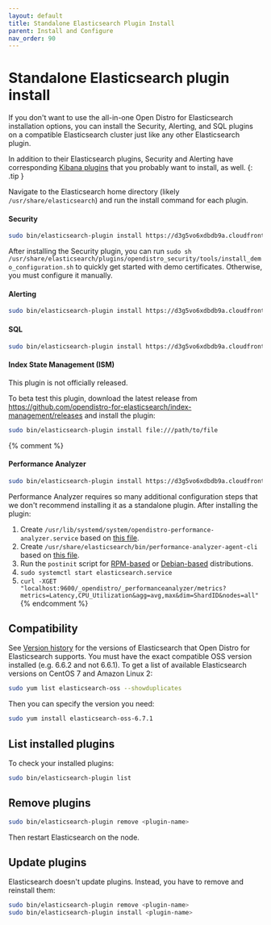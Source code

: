 ```yaml
---
layout: default
title: Standalone Elasticsearch Plugin Install
parent: Install and Configure
nav_order: 90
---
```


# Standalone Elasticsearch plugin install

If you don't want to use the all-in-one Open Distro for Elasticsearch installation options, you can install the Security, Alerting, and SQL plugins on a compatible Elasticsearch cluster just like any other Elasticsearch plugin.

In addition to their Elasticsearch plugins, Security and Alerting have corresponding [Kibana plugins](../../kibana/plugins) that you probably want to install, as well.
{: .tip }

Navigate to the Elasticsearch home directory (likely `/usr/share/elasticsearch`) and run the install command for each plugin.


#### Security

```bash
sudo bin/elasticsearch-plugin install https://d3g5vo6xdbdb9a.cloudfront.net/downloads/elasticsearch-plugins/opendistro-security/opendistro_security-1.1.0.0.zip
```

After installing the Security plugin, you can run `sudo sh /usr/share/elasticsearch/plugins/opendistro_security/tools/install_demo_configuration.sh` to quickly get started with demo certificates. Otherwise, you must configure it manually.


#### Alerting

```bash
sudo bin/elasticsearch-plugin install https://d3g5vo6xdbdb9a.cloudfront.net/downloads/elasticsearch-plugins/opendistro-alerting/opendistro_alerting-1.1.0.0.zip
```


#### SQL

```bash
sudo bin/elasticsearch-plugin install https://d3g5vo6xdbdb9a.cloudfront.net/downloads/elasticsearch-plugins/opendistro-sql/opendistro_sql-1.1.0.0.zip
```

#### Index State Management (ISM)

This plugin is not officially released.

To beta test this plugin, download the latest release from https://github.com/opendistro-for-elasticsearch/index-management/releases and install the plugin:

```bash
sudo bin/elasticsearch-plugin install file:///path/to/file
```

{% comment %}
#### Performance Analyzer

```bash
sudo bin/elasticsearch-plugin install https://d3g5vo6xdbdb9a.cloudfront.net/downloads/elasticsearch-plugins/performance-analyzer/opendistro_performance_analyzer-1.1.0.0.zip
```

Performance Analyzer requires so many additional configuration steps that we don't recommend installing it as a standalone plugin. After installing the plugin:

1. Create `/usr/lib/systemd/system/opendistro-performance-analyzer.service` based on [this file](https://github.com/opendistro-for-elasticsearch/performance-analyzer/blob/master/packaging/opendistro-performance-analyzer.service).
1. Create `/usr/share/elasticsearch/bin/performance-analyzer-agent-cli` based on [this file](https://github.com/opendistro-for-elasticsearch/performance-analyzer/blob/master/packaging/performance-analyzer-agent-cli).
1. Run the `postinit` script for [RPM-based](https://github.com/opendistro-for-elasticsearch/performance-analyzer/tree/master/packaging/rpm) or [Debian-based](https://github.com/opendistro-for-elasticsearch/performance-analyzer/tree/master/packaging/deb) distributions.
1. `sudo systemctl start elasticsearch.service`
1. `curl -XGET "localhost:9600/_opendistro/_performanceanalyzer/metrics?metrics=Latency,CPU_Utilization&agg=avg,max&dim=ShardID&nodes=all"`
{% endcomment %}


## Compatibility

See [Version history](../../../#version-history) for the versions of Elasticsearch that Open Distro for Elasticsearch supports. You must have the exact compatible OSS version installed (e.g. 6.6.2 and not 6.6.1). To get a list of available Elasticsearch versions on CentOS 7 and Amazon Linux 2:

```bash
sudo yum list elasticsearch-oss --showduplicates
```

Then you can specify the version you need:

```bash
sudo yum install elasticsearch-oss-6.7.1
```


## List installed plugins

To check your installed plugins:

```bash
sudo bin/elasticsearch-plugin list
```


## Remove plugins

```bash
sudo bin/elasticsearch-plugin remove <plugin-name>
```

Then restart Elasticsearch on the node.


## Update plugins

Elasticsearch doesn't update plugins. Instead, you have to remove and reinstall them:

```bash
sudo bin/elasticsearch-plugin remove <plugin-name>
sudo bin/elasticsearch-plugin install <plugin-name>
```
